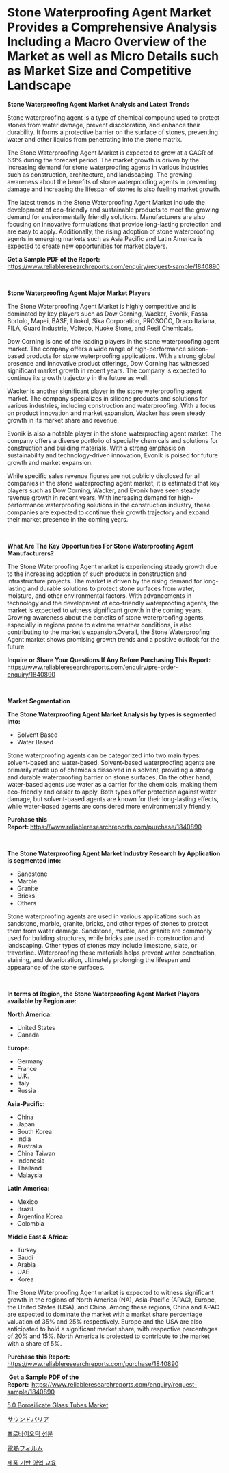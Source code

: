 <p><h1>Stone Waterproofing Agent Market Provides a Comprehensive Analysis Including a Macro Overview of the Market as well as Micro Details such as Market Size and Competitive Landscape</h1></p><p><strong>Stone Waterproofing Agent Market Analysis and Latest Trends</strong></p>
<p><p>Stone waterproofing agent is a type of chemical compound used to protect stones from water damage, prevent discoloration, and enhance their durability. It forms a protective barrier on the surface of stones, preventing water and other liquids from penetrating into the stone matrix.</p><p>The Stone Waterproofing Agent Market is expected to grow at a CAGR of 6.9% during the forecast period. The market growth is driven by the increasing demand for stone waterproofing agents in various industries such as construction, architecture, and landscaping. The growing awareness about the benefits of stone waterproofing agents in preventing damage and increasing the lifespan of stones is also fueling market growth.</p><p>The latest trends in the Stone Waterproofing Agent Market include the development of eco-friendly and sustainable products to meet the growing demand for environmentally friendly solutions. Manufacturers are also focusing on innovative formulations that provide long-lasting protection and are easy to apply. Additionally, the rising adoption of stone waterproofing agents in emerging markets such as Asia Pacific and Latin America is expected to create new opportunities for market players.</p></p>
<p><strong>Get a Sample PDF of the Report:&nbsp;</strong> <a href="https://www.reliableresearchreports.com/enquiry/request-sample/1840890">https://www.reliableresearchreports.com/enquiry/request-sample/1840890</a></p>
<p>&nbsp;</p>
<p><strong>Stone Waterproofing Agent Major Market Players</strong></p>
<p><p>The Stone Waterproofing Agent Market is highly competitive and is dominated by key players such as Dow Corning, Wacker, Evonik, Fassa Bortolo, Mapei, BASF, Litokol, Sika Corporation, PROSOCO, Draco Italiana, FILA, Guard Industrie, Volteco, Nuoke Stone, and Resil Chemicals.</p><p>Dow Corning is one of the leading players in the stone waterproofing agent market. The company offers a wide range of high-performance silicon-based products for stone waterproofing applications. With a strong global presence and innovative product offerings, Dow Corning has witnessed significant market growth in recent years. The company is expected to continue its growth trajectory in the future as well.</p><p>Wacker is another significant player in the stone waterproofing agent market. The company specializes in silicone products and solutions for various industries, including construction and waterproofing. With a focus on product innovation and market expansion, Wacker has seen steady growth in its market share and revenue.</p><p>Evonik is also a notable player in the stone waterproofing agent market. The company offers a diverse portfolio of specialty chemicals and solutions for construction and building materials. With a strong emphasis on sustainability and technology-driven innovation, Evonik is poised for future growth and market expansion.</p><p>While specific sales revenue figures are not publicly disclosed for all companies in the stone waterproofing agent market, it is estimated that key players such as Dow Corning, Wacker, and Evonik have seen steady revenue growth in recent years. With increasing demand for high-performance waterproofing solutions in the construction industry, these companies are expected to continue their growth trajectory and expand their market presence in the coming years.</p></p>
<p>&nbsp;</p>
<p><strong>What Are The Key Opportunities For Stone Waterproofing Agent Manufacturers?</strong></p>
<p><p>The Stone Waterproofing Agent market is experiencing steady growth due to the increasing adoption of such products in construction and infrastructure projects. The market is driven by the rising demand for long-lasting and durable solutions to protect stone surfaces from water, moisture, and other environmental factors. With advancements in technology and the development of eco-friendly waterproofing agents, the market is expected to witness significant growth in the coming years. Growing awareness about the benefits of stone waterproofing agents, especially in regions prone to extreme weather conditions, is also contributing to the market's expansion.Overall, the Stone Waterproofing Agent market shows promising growth trends and a positive outlook for the future.</p></p>
<p><strong>Inquire or Share Your Questions If Any Before Purchasing This Report:</strong> <a href="https://www.reliableresearchreports.com/enquiry/pre-order-enquiry/1840890">https://www.reliableresearchreports.com/enquiry/pre-order-enquiry/1840890</a></p>
<p>&nbsp;</p>
<p><strong>Market Segmentation</strong></p>
<p><strong>The Stone Waterproofing Agent Market Analysis by types is segmented into:</strong></p>
<p><ul><li>Solvent Based</li><li>Water Based</li></ul></p>
<p><p>Stone waterproofing agents can be categorized into two main types: solvent-based and water-based. Solvent-based waterproofing agents are primarily made up of chemicals dissolved in a solvent, providing a strong and durable waterproofing barrier on stone surfaces. On the other hand, water-based agents use water as a carrier for the chemicals, making them eco-friendly and easier to apply. Both types offer protection against water damage, but solvent-based agents are known for their long-lasting effects, while water-based agents are considered more environmentally friendly.</p></p>
<p><strong>Purchase this Report:&nbsp;</strong><a href="https://www.reliableresearchreports.com/purchase/1840890">https://www.reliableresearchreports.com/purchase/1840890</a></p>
<p>&nbsp;</p>
<p><strong>The Stone Waterproofing Agent Market Industry Research by Application is segmented into:</strong></p>
<p><ul><li>Sandstone</li><li>Marble</li><li>Granite</li><li>Bricks</li><li>Others</li></ul></p>
<p><p>Stone waterproofing agents are used in various applications such as sandstone, marble, granite, bricks, and other types of stones to protect them from water damage. Sandstone, marble, and granite are commonly used for building structures, while bricks are used in construction and landscaping. Other types of stones may include limestone, slate, or travertine. Waterproofing these materials helps prevent water penetration, staining, and deterioration, ultimately prolonging the lifespan and appearance of the stone surfaces.</p></p>
<p>&nbsp;</p>
<p><strong>In terms of Region, the Stone Waterproofing Agent Market Players available by Region are:</strong></p>
<p>
    <p> <strong> North America: </strong>
        <ul>
            <li>United States</li>
            <li>Canada</li>
        </ul>
        </p> 
    <p> <strong> Europe: </strong>
        <ul>
            <li>Germany</li>
            <li>France</li>
            <li>U.K.</li>
            <li>Italy</li>
            <li>Russia</li>
        </ul>
        </p> 
    <p> <strong> Asia-Pacific: </strong>
        <ul>
            <li>China</li>
            <li>Japan</li>
            <li>South Korea</li>
            <li>India</li>
            <li>Australia</li>
            <li>China Taiwan</li>
            <li>Indonesia</li>
            <li>Thailand</li>
            <li>Malaysia</li>
        </ul>
        </p> 
    <p> <strong> Latin America: </strong>
        <ul>
            <li>Mexico</li>
            <li>Brazil</li>
            <li>Argentina Korea</li>
            <li>Colombia</li>
        </ul>
        </p> 
    <p> <strong> Middle East & Africa: </strong>
        <ul>
            <li>Turkey</li>
            <li>Saudi</li>
            <li>Arabia</li>
            <li>UAE</li>
            <li>Korea</li>
        </ul>
    </p>
    </p>
<p><p>The Stone Waterproofing Agent market is expected to witness significant growth in the regions of North America (NA), Asia-Pacific (APAC), Europe, the United States (USA), and China. Among these regions, China and APAC are expected to dominate the market with a market share percentage valuation of 35% and 25% respectively. Europe and the USA are also anticipated to hold a significant market share, with respective percentages of 20% and 15%. North America is projected to contribute to the market with a share of 5%.</p></p>
<p><strong>Purchase this Report: </strong><a href="https://www.reliableresearchreports.com/purchase/1840890">https://www.reliableresearchreports.com/purchase/1840890</a></p>
<p>&nbsp;<strong>Get a Sample PDF of the Report:&nbsp;&nbsp;</strong><a href="https://www.reliableresearchreports.com/enquiry/request-sample/1840890">https://www.reliableresearchreports.com/enquiry/request-sample/1840890</a></p>
<p><strong></strong></p>
<p><p><a href="https://github.com/wwwkeltoum/Market-Research-Report-List-2/blob/main/50-borosilicate-glass-tubes-market.md">5.0 Borosilicate Glass Tubes Market</a></p><p><a href="https://medium.com/@leigh4852023/%E3%82%B5%E3%82%A6%E3%83%B3%E3%83%89%E3%83%90%E3%83%AA%E3%82%A2%E5%B8%82%E5%A0%B4%E8%A6%8F%E6%A8%A1-%E5%B8%82%E5%A0%B4%E5%B1%95%E6%9C%9B%E3%81%A8%E5%B8%82%E5%A0%B4%E4%BA%88%E6%B8%AC-2024%E5%B9%B4%E3%81%8B%E3%82%892031%E5%B9%B4-ab2859d16c6a">サウンドバリア</a></p><p><a href="https://medium.com/@sybleferry/%ED%94%84%EB%A1%9C%EB%B0%94%EC%9D%B4%EC%98%A4%ED%8B%B1-%EC%84%B1%EB%B6%84-%EC%8B%9C%EC%9E%A5-%EA%B2%BD%EC%9F%81-%EB%B6%84%EC%84%9D-%EC%8B%9C%EC%9E%A5-%EB%8F%99%ED%96%A5-%EB%B0%8F-2031%EB%85%84%EA%B9%8C%EC%A7%80%EC%9D%98-%EC%98%88%EC%B8%A1-4afd044dac10">프로바이오틱 성분</a></p><p><a href="https://medium.com/@vincemarvin1/%E6%AC%A1%E3%81%AE%E6%96%87%E7%AB%A0%E3%82%92%E6%97%A5%E6%9C%AC%E8%AA%9E%E3%81%AB%E7%BF%BB%E8%A8%B3%E3%81%97%E3%81%BE%E3%81%99-%E9%9B%BB%E7%86%B1%E3%83%95%E3%82%A3%E3%83%AB%E3%83%A0%E5%B8%82%E5%A0%B4%E8%A6%8F%E6%A8%A1%E3%81%A8%E5%B8%82%E5%A0%B4%E5%8B%95%E5%90%91-%E5%AE%8C%E5%85%A8%E3%81%AA%E6%A5%AD%E7%95%8C%E6%A6%82%E8%A6%81-2024%E5%B9%B4%E3%81%8B%E3%82%892031%E5%B9%B4-ec8718d18e39">電熱フィルム</a></p><p><a href="https://medium.com/@bud567768/%EC%A0%9C%ED%92%88-%EC%A4%91%EC%8B%AC%EC%9D%98-%ED%8C%90%EB%A7%A4-%ED%9B%88%EB%A0%A8-%EC%8B%9C%EC%9E%A5-%EA%B7%9C%EB%AA%A8-cagr-%ED%8A%B8%EB%A0%8C%EB%93%9C-2024-2030-e8a242bf6dbd">제품 기반 영업 교육</a></p></p>